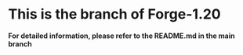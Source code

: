 # This is the branch of Forge-1.20
**For detailed information, please refer to the README.md in the main branch**